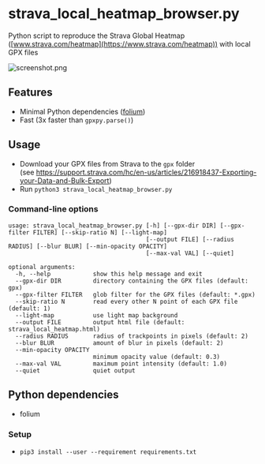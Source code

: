 # strava_local_heatmap_browser.py
Python script to reproduce the Strava Global Heatmap ([www.strava.com/heatmap](https://www.strava.com/heatmap)) with local GPX files

![screenshot.png](screenshot.png)

## Features

* Minimal Python dependencies ([folium](https://github.com/python-visualization/folium))
* Fast (3x faster than `gpxpy.parse()`)

## Usage

* Download your GPX files from Strava to the `gpx` folder  
(see https://support.strava.com/hc/en-us/articles/216918437-Exporting-your-Data-and-Bulk-Export)
* Run `python3 strava_local_heatmap_browser.py`

### Command-line options
```
usage: strava_local_heatmap_browser.py [-h] [--gpx-dir DIR] [--gpx-filter FILTER] [--skip-ratio N] [--light-map]
                                       [--output FILE] [--radius RADIUS] [--blur BLUR] [--min-opacity OPACITY]
                                       [--max-val VAL] [--quiet]

optional arguments:
  -h, --help            show this help message and exit
  --gpx-dir DIR         directory containing the GPX files (default: gpx)
  --gpx-filter FILTER   glob filter for the GPX files (default: *.gpx)
  --skip-ratio N        read every other N point of each GPX file (default: 1)
  --light-map           use light map background
  --output FILE         output html file (default: strava_local_heatmap.html)
  --radius RADIUS       radius of trackpoints in pixels (default: 2)
  --blur BLUR           amount of blur in pixels (default: 2)
  --min-opacity OPACITY
                        minimum opacity value (default: 0.3)
  --max-val VAL         maximum point intensity (default: 1.0)
  --quiet               quiet output
```

## Python dependencies
* folium

### Setup

* `pip3 install --user --requirement requirements.txt`
